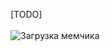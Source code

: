 [TODO]\
\
<img src="https://github.com/MC-MOOGLE/TopCourse/assets/146340660/1c84a7c8-8f3c-42f7-9e75-5c125c85494f" alt="Загрузка мемчика">


